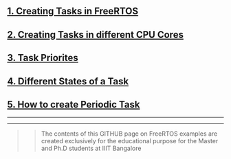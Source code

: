 ## [1. Creating Tasks in FreeRTOS](https://github.com/girishsukukumar/FreeRTOSexamples/tree/master/TaskManagement/simpleTaskCreation)
## [2. Creating Tasks in different CPU Cores](https://github.com/girishsukukumar/FreeRTOSexamples/tree/master/TaskManagement/taskCreationOnMultipleCores)
## [3. Task Priorites ](https://github.com/girishsukukumar/FreeRTOSexamples/tree/master/TaskManagement/priority)
## [4. Different States of a Task](https://github.com/girishsukukumar/FreeRTOSexamples/tree/master/TaskManagement/TaskStates)
## [5. How to create Periodic Task](https://github.com/girishsukukumar/FreeRTOSexamples/tree/master/TaskManagement/PeriodicTaskCreation)

___
___

>> The contents of this GITHUB page on FreeRTOS examples are created exclusively for the educational purpose for the Master and Ph.D students at IIIT Bangalore


